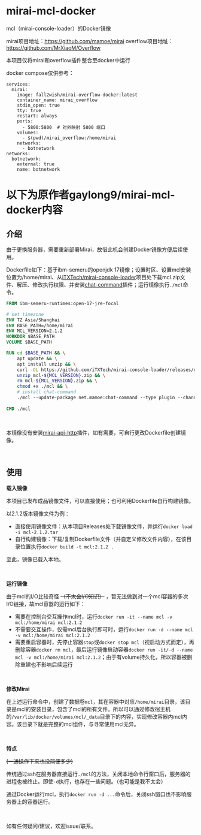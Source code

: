 # mirai-mcl-docker
mcl（mirai-console-loader）的Docker镜像

mirai项目地址：https://github.com/mamoe/mirai
overflow项目地址：https://github.com/MrXiaoM/Overflow

本项目仅将mirai和overflow插件整合至docker中运行
&nbsp;

docker compose仅供参考：
```
services:
  mirai:
    image: fall2wish/mirai-overflow-docker:latest
    container_name: mirai_overflow
    stdin_open: true
    tty: true
    restart: always
    ports:
      - 5800:5800  # 对外映射 5800 端口
    volumes:
      - $(pwd)/mirai_overflow:/home/mirai
    networks:
      - botnetwork
networks:
  botnetwork:
    external: true
    name: botnetwork
```

# 以下为原作者gaylong9/mirai-mcl-docker内容
## 介绍

由于更换服务器，需要重新部署Mirai，故借此机会创建Docker镜像方便后续使用。

Dockerfile如下：基于ibm-semeru的openjdk 17镜像；设置时区、设置mcl安装位置为/home/mirai、从[iTXTech/mirai-console-loader](https://github.com/iTXTech/mirai-console-loader/releases)项目处下载mcl.zip文件、解压、修改执行权限、并安装[chat-command](https://docs.mirai.mamoe.net/ConsoleTerminal.html#%E5%A6%82%E4%BD%95%E5%AE%89%E8%A3%85%E5%AE%98%E6%96%B9%E6%8F%92%E4%BB%B6)插件；运行镜像执行`./mcl`命令。

```dockerfile
FROM ibm-semeru-runtimes:open-17-jre-focal

# set timezone
ENV TZ Asia/Shanghai
ENV BASE_PATH=/home/mirai
ENV MCL_VERSION=2.1.2
WORKDIR $BASE_PATH
VOLUME $BASE_PATH

RUN cd $BASE_PATH && \
    apt update && \
    apt install unzip && \
    curl -OL https://github.com/iTXTech/mirai-console-loader/releases/download/v${MCL_VERSION}/mcl-${MCL_VERSION}.zip && \
    unzip mcl-${MCL_VERSION}.zip && \
    rm mcl-${MCL_VERSION}.zip && \
    chmod +x ./mcl && \
    # install chat-command
    ./mcl --update-package net.mamoe:chat-command --type plugin --channel stable
    
CMD ./mcl
```

&nbsp;

本镜像没有安装[mirai-api-http](https://docs.mirai.mamoe.net/ConsoleTerminal.html#%E5%A6%82%E4%BD%95%E5%AE%89%E8%A3%85%E5%AE%98%E6%96%B9%E6%8F%92%E4%BB%B6)插件，如有需要，可自行更改Dockerfile创建镜像。

&nbsp;

## 使用

**载入镜像**

本项目已发布成品镜像文件，可以直接使用；也可利用Dockerfile自行构建镜像。

以2.1.2版本镜像文件为例：

* 直接使用镜像文件：从本项目Releases处下载镜像文件，并运行`docker load -i mcl-2.1.2.tar`
* 自行构建镜像：下载/复制Dockerfile文件（并自定义修改文件内容），在该目录位置执行`docker build -t mcl:2.1.2 .`

至此，镜像已载入本地。

&nbsp;

**运行镜像**

由于mcl的I/O比较奇怪 ~~（不太会I/O知识）~~ ，暂无法做到对一个mcl容器的多次I/O链接，故mcl容器的运行如下：

* 需要在控制台交互操作mcl时，运行`docker run -it --name mcl -v mcl:/home/mirai mcl:2.1.2` 
* 不需要交互操作，仅需mcl后台执行即可时，运行`docker run -d --name mcl -v mcl:/home/mirai mcl:2.1.2`
* 需要重启容器时，先停止容器`stop`或`docker stop mcl`（视启动方式而定），再删除容器`docker rm mcl`，最后运行镜像启动容器`docker run -it/-d --name mcl -v mcl:/home/mirai mcl:2.1.2`；由于有volume持久化，所以容器被删除重建也不影响后续运行

&nbsp;

**修改Mirai**

在上述运行命令中，创建了数据卷`mcl`，其在容器中对应`/home/mirai`目录，该目录是mcl的安装目录，包含了mcl的所有文件。所以可以通过修改宿主机的`/var/lib/docker/volumes/mcl/_data`目录下的内容，实现修改容器内mcl内容。该目录下就是完整的mcl组件，与寻常使用mcl无异。

&nbsp;

**特点**

~~(一通操作下来也没简便多少)~~ 

传统通过ssh在服务器直接运行`./mcl`的方法，关闭本地命令行窗口后，服务器的进程也被终止。即使`-d`执行，也存在一些问题。（也可能是我不太会）

通过Docker运行mcl，执行`docker run -d ...`命令后，关闭ssh窗口也不影响服务器上的容器运行。

&nbsp;

如有任何疑问/建议，欢迎issue/联系。

